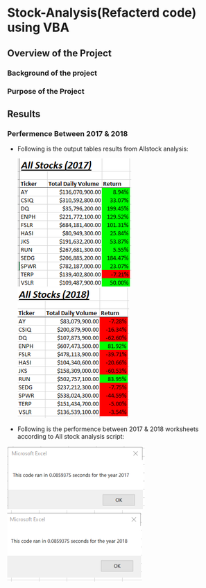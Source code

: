 # Stock-Analysis(Refacterd code) using VBA
## Overview of the Project
### Background of the project
### Purpose of the Project

## Results
### Perfermence Between 2017 & 2018
- Following is the output  tables results from Allstock analysis:

  ![](Resources/AllStockAnalysis2017Table.png)![](Resources/AllStockAnalysis2018Table.PNG)
  
 - Following is the performence between 2017 & 2018 worksheets according to All stock analysis script:

  ![](Resources/VBA_Challenge_2017.PNG)![](Resources/VBA_Challenge_2018.PNG)
